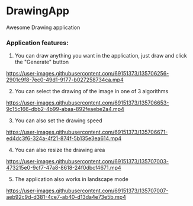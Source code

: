# DrawingApp
Awesome Drawing application

### Application features:

1. You can draw anything you want in the application, just draw and click the "Generate" button

https://user-images.githubusercontent.com/69151373/135706256-2901c9f8-7ec0-49d1-9177-b027258734ca.mp4

2. You can select the drawing of the image in one of 3 algorithms

https://user-images.githubusercontent.com/69151373/135706653-9c15c166-dbb2-4b99-abaa-892feaebe2a4.mp4

3. You can also set the drawing speed

https://user-images.githubusercontent.com/69151373/135706671-ed4dc3f6-324a-4f21-874f-5b135e3ea614.mp4

4. You can also resize the drawing area 

https://user-images.githubusercontent.com/69151373/135707003-473215e0-9cf7-47a8-8618-24f0dbcf4671.mp4

5. The application also works in landscape mode

https://user-images.githubusercontent.com/69151373/135707007-aeb92c9d-d381-4ce7-ab40-d13da4e73e5b.mp4
